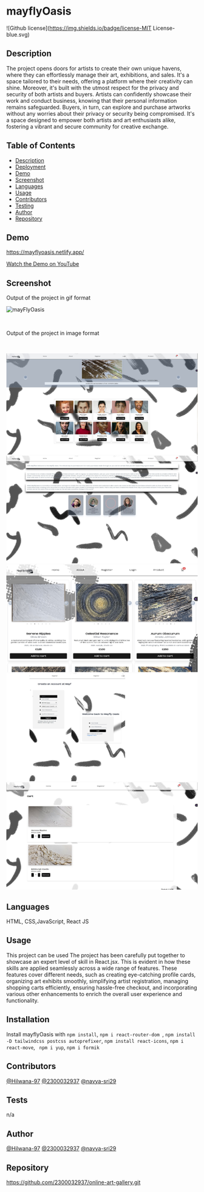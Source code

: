 # mayflyOasis
![Github license](https://img.shields.io/badge/license-MIT License-blue.svg)

## Description
The project opens doors for artists to create their own unique havens, where they can effortlessly manage their art, exhibitions, and sales. It's a space tailored to their needs, offering a platform where their creativity can shine. Moreover, it's built with the utmost respect for the privacy and security of both artists and buyers. Artists can confidently showcase their work and conduct business, knowing that their personal information remains safeguarded. Buyers, in turn, can explore and purchase artworks without any worries about their privacy or security being compromised. It's a space designed to empower both artists and art enthusiasts alike, fostering a vibrant and secure community for creative exchange.

## Table of Contents
* [Description](#description)
* [Deployment](#deployment)
* [Demo](#demo)
* [Screenshot](#screenshot)
* [Languages](#languages)
* [Usage](#usage)
* [Contributors](#contributors)
* [Testing](#testing)
* [Author](#author)
* [Repository](#repository)

## Demo
https://mayflyoasis.netlify.app/

[Watch the Demo on YouTube](https://www.youtube.com/watch?v=YOUR_VIDEO_ID)


## Screenshot
<p>Output of the project in gif format</p>

![mayFlyOasis](./src/assets/screenshots/mayflyOasis.gif)

<br>
<p>Output of the project in image format</p>
<br>

![homepage](./src/assets/screenshots/homepage.jpg)
![about](./src/assets/screenshots/about.jpg)
![product](./src/assets/screenshots/product.jpg)
![register_login](./src/assets/screenshots/register_login.jpg)
![basket](./src/assets/screenshots/basket.jpg)


## Languages
HTML, CSS,JavaScript, React JS
## Usage
This project can be used The project has been carefully put together to showcase an expert level of skill in React.jsx. This is evident in how these skills are applied seamlessly across a wide range of features. These features cover different needs, such as creating eye-catching profile cards, organizing art exhibits smoothly, simplifying artist registration, managing shopping carts efficiently, ensuring hassle-free checkout, and incorporating various other enhancements to enrich the overall user experience and functionality.

## Installation
Install mayflyOasis with ```npm install```, ```npm i react-router-dom ```, ```npm install -D tailwindcss postcss autoprefixer```, ```npm install react-icons```, ```npm i react-move```, ``` npm i yup```, ```npm i formik```
## Contributors
[@Hilwana-97](https://github.com/Hilwana-97)
[@2300032937](https://github.com/2300032937)
[@navya-sri29](https://github.com/Navya-sri29)
## Tests
n/a
## Author
[@Hilwana-97](https://github.com/Hilwana-97)
[@2300032937](https://github.com/2300032937)
[@navya-sri29](https://github.com/Navya-sri29)

## Repository
https://github.com/2300032937/online-art-gallery.git
 
